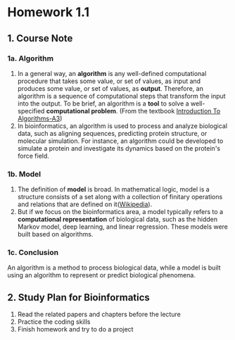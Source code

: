 # Homework 1.1
## 1. Course Note
### 1a. Algorithm
1. In a general way, an **algorithm** is any well-defined computational procedure that takes some value, or set of values, as input and produces some value, or set of values, as **output**. Therefore, an algorithm is a sequence of computational steps that transform the input into the output. To be brief, an algorithm is a **tool** to solve a well-specified **computational problem**. (From the textbook [Introduction To Algorithms-A3](https://cloud.tsinghua.edu.cn/d/ad22768345664924b202/files/?p=%2FBooks%20and%20Education%20Papers%2FTextbook%20PDFs%2FIntroduction_To_Algorithms-A3.pdf))
2. In bioinformatics, an algorithm is used to process and analyze biological data, such as aligning sequences, predicting protein structure, or molecular simulation. For instance, an algorithm could be developed to simulate a protein and investigate its dynamics based on the protein's force field.

### 1b. Model
1. The definition of **model** is broad. In mathematical logic, model is a structure consists of a set along with a collection of finitary operations and relations that are defined on it([Wikipedia](https://en.wikipedia.org/wiki/Structure_(mathematical_logic))). 
2. But if we focus on the bioinformatics area, a model typically refers to a **computational representation** of biological data, such as the hidden Markov model, deep learning, and linear regression. These models were built based on algorithms.

### 1c. Conclusion
An algorithm is a method to process biological data, while a model is built using an algorithm to represent or predict biological phenomena.

## 2. Study Plan for Bioinformatics
  1. Read the related papers and chapters before the lecture
  2. Practice the coding skills
  3. Finish homework and try to do a project
